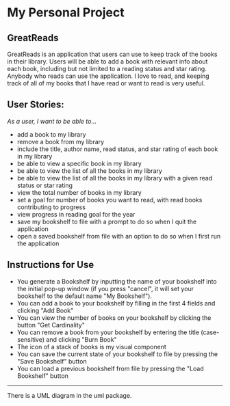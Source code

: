 # My Personal Project

## GreatReads

GreatReads is an application that users can use to keep track of
the books in their library. Users will be able to add a book with relevant 
info about each book, including but not limited to a reading status and star 
rating. Anybody who reads can use the application. I love to read, and keeping
track of all of my books that I have read or want to read is very useful.

## User Stories:

*As a user, I want to be able to...*

- add a book to my library
- remove a book from my library
- include the title, author name, read status, and star rating of each book in my library
- be able to view a specific book in my library
- be able to view the list of all the books in my library
- be able to view the list of all the books in my library with a given read status or star rating
- view the total number of books in my library
- set a goal for number of books you want to read, with read books contributing to progress
- view progress in reading goal for the year
- save my bookshelf to file with a prompt to do so when I quit the application
- open a saved bookshelf from file with an option to do so when I first run the application

## Instructions for Use
- You generate a Bookshelf by inputting the name of your bookshelf into the initial pop-up window
  (if you press "cancel", it will set your bookshelf to the default name "My Bookshelf").
- You can add a book to your bookshelf by filling in the first 4 fields and clicking "Add Book"
- You can view the number of books on your bookshelf by clicking the button "Get Cardinality"
- You can remove a book from your bookshelf by entering the title (case-sensitive) and clicking
   "Burn Book"
- The icon of a stack of books is my visual component
- You can save the current state of your bookshelf to file by pressing the "Save Bookshelf" button
- You can load a previous bookshelf from file by pressing the "Load Bookshelf" button

-------

There is a UML diagram in the uml package.
